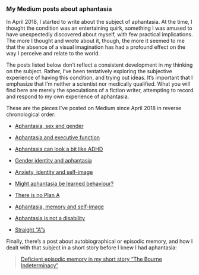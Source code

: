 ### My Medium posts about aphantasia

In April 2018, I started to write about the subject of aphantasia. At the time, I thought the condition was an entertaining quirk, something I was amused to have unexpectedly discovered about myself, with few practical implications. The more I thought and wrote about it, though, the more it seemed to me that the absence of a visual imagination has had a profound effect on the way I perceive and relate to the world.

The posts listed below don’t reflect a consistent development in my thinking on the subject. Rather, I’ve been tentatively exploring the subjective experience of having this condition, and trying out ideas. It’s important that I emphasize that I’m neither a scientist nor medically qualified. What you will find here are merely the speculations of a fiction writer, attempting to record and respond to my own experience of aphantasia.

These are the pieces I’ve posted on Medium since April 2018 in reverse chronological order:

- [Aphantasia, sex and gender](https://medium.com/@artkavanagh/aphantasia-sex-and-gender12166b4364ea)

- [Aphantasia and executive function](https://medium.com/@artkavanagh/aphantasia-and-executive-function-c7a5cb05162c)
- [Aphantasia can look a bit like ADHD](https://medium.com/@artkavanagh/aphantasia-can-look-a-bit-like-adhd-e81dc7e0e259)
- [Gender identity and aphantasia](https://medium.com/@artkavanagh/gender-identity-and-aphantasia-e0c93850ffb1)
- [Anxiety, identity and self-image](https://medium.com/@artkavanagh/anxiety-identity-and-self-image-40288046b46b)
- [Might aphantasia be learned behaviour?](https://medium.com/@artkavanagh/might-aphantasia-be-learned-behaviour-47dc4c72026)
- [There is no Plan A](https://medium.com/@artkavanagh/there-is-no-plan-a-e969c8f9587)
- [Aphantasia, memory and self-image](https://medium.com/@artkavanagh/aphantasia-memory-and-self-image-2db66c17c5f3)
- [Aphantasia is not a disability](https://medium.com/@artkavanagh/aphantasia-is-not-a-disability-511989fa1e71)
- [Straight &ldquo;A&rdquo;s](https://medium.com/@artkavanagh/straight-a-s-a2b0b3bc8425)

Finally, there’s a post about autobiographical or episodic memory, and how I dealt with that subject in a short story before I knew I had aphantasia:

> [Deficient episodic memory in my short story &ldquo;The Bourne Indeterminacy&rdquo;](https://medium.com/@artkavanagh/deficient-episodic-memory-in-my-short-story-the-bourne-indeterminacy-c48404d656c4)
